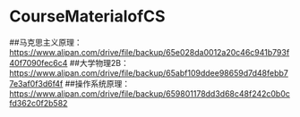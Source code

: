 # CourseMaterialofCS


##马克思主义原理：https://www.alipan.com/drive/file/backup/65e028da0012a20c46c941b793f40f7090fec6c4
##大学物理2B：https://www.alipan.com/drive/file/backup/65abf109ddee98659d7d48febb77e3af0f3d6f4f
##操作系统原理：https://www.alipan.com/drive/file/backup/659801178dd3d68c48f242c0b0cfd362c0f2b582
